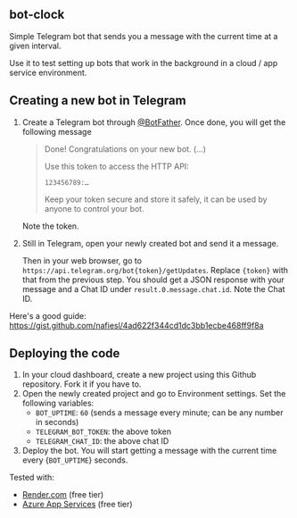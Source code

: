 ## bot-clock

Simple Telegram bot that sends you a message with the current time at a given interval.

Use it to test setting up bots that work in the background in a cloud / app service environment.

## Creating a new bot in Telegram

1. Create a Telegram bot through [@BotFather](https://t.me/BotFather). Once done, you will get the following message
    
    > Done! Congratulations on your new bot. (…)
    > 
    > Use this token to access the HTTP API:
    > 
    > `123456789:…`
    > 
    > Keep your token secure and store it safely, it can be used by anyone to control your bot.

    Note the token.

2. Still in Telegram, open your newly created bot and send it a message.
    
    Then in your web browser, go to `https://api.telegram.org/bot{token}/getUpdates`. Replace `{token}` with that from the previous step. You should get a JSON response with your message and a Chat ID under `result.0.message.chat.id`. Note the Chat ID.

Here's a good guide: https://gist.github.com/nafiesl/4ad622f344cd1dc3bb1ecbe468ff9f8a

## Deploying the code

1. In your cloud dashboard, create a new project using this Github repository. Fork it if you have to.
2. Open the newly created project and go to Environment settings. Set the following variables:
    - `BOT_UPTIME`: `60` (sends a message every minute; can be any number in seconds)
    - `TELEGRAM_BOT_TOKEN`: the above token
    - `TELEGRAM_CHAT_ID`: the above chat ID
3. Deploy the bot. You will start getting a message with the current time every {`BOT_UPTIME`} seconds.

Tested with:

- [Render.com](https://render.com) (free tier)
- [Azure App Services](https://portal.azure.com/#blade/HubsExtension/BrowseResourceBlade/resourceType/Microsoft.Web%2Fsites) (free tier)